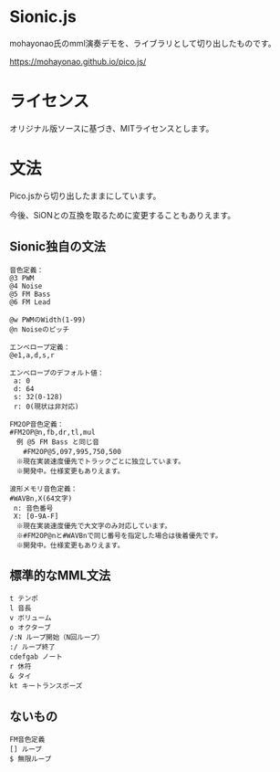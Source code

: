 # Sionic.js

mohayonao氏のmml演奏デモを、ライブラリとして切り出したものです。

https://mohayonao.github.io/pico.js/

# ライセンス

オリジナル版ソースに基づき、MITライセンスとします。

# 文法

Pico.jsから切り出したままにしています。

今後、SiONとの互換を取るために変更することもありえます。

## Sionic独自の文法

```
音色定義：
@3 PWM
@4 Noise
@5 FM Bass
@6 FM Lead

@w PWMのWidth(1-99)
@n Noiseのピッチ

エンベロープ定義：
@e1,a,d,s,r

エンベロープのデフォルト値：
 a: 0
 d: 64
 s: 32(0-128)
 r: 0(現状は非対応)

FM2OP音色定義：
#FM2OP@n,fb,dr,tl,mul
　例 @5 FM Bass と同じ音
　　#FM2OP@5,097,995,750,500
　※現在実装速度優先でトラックごとに独立しています。
　※開発中。仕様変更もありえます。

波形メモリ音色定義：
#WAVBn,X(64文字)
 n: 音色番号
 X: [0-9A-F]
　※現在実装速度優先で大文字のみ対応しています。
　※#FM2OP@nと#WAVBnで同じ番号を指定した場合は後着優先です。
　※開発中。仕様変更もありえます。
```

## 標準的なMML文法

```
t テンポ
l 音長
v ボリューム
o オクターブ
/:N ループ開始（N回ループ）
:/ ループ終了
cdefgab ノート
r 休符
& タイ
kt キートランスポーズ
```

## ないもの

```
FM音色定義
[] ループ
$ 無限ループ
```